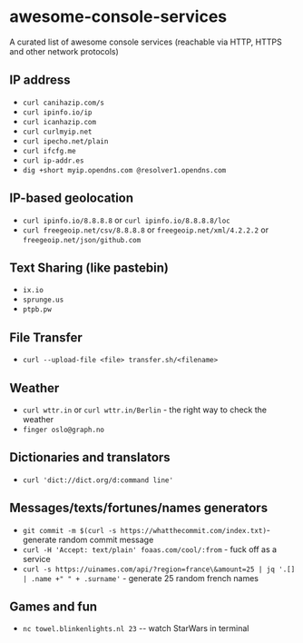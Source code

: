 # awesome-console-services
A curated list of awesome console services (reachable via HTTP, HTTPS and other network protocols)


## IP address

* `curl canihazip.com/s`
* `curl ipinfo.io/ip`
* `curl icanhazip.com`
* `curl curlmyip.net`
* `curl ipecho.net/plain`
* `curl ifcfg.me`
* `curl ip-addr.es`
* `dig +short myip.opendns.com @resolver1.opendns.com`

## IP-based geolocation

* `curl ipinfo.io/8.8.8.8` or `curl ipinfo.io/8.8.8.8/loc`
* `curl freegeoip.net/csv/8.8.8.8` or `freegeoip.net/xml/4.2.2.2` or `freegeoip.net/json/github.com`

## Text Sharing (like pastebin)

* `ix.io`
* `sprunge.us`
* `ptpb.pw`

## File Transfer

* `curl --upload-file <file> transfer.sh/<filename>`

## Weather 

* `curl wttr.in` or `curl wttr.in/Berlin` - the right way to check the weather 
* `finger oslo@graph.no`

## Dictionaries and translators

* `curl 'dict://dict.org/d:command line'`

## Messages/texts/fortunes/names generators

* `git commit -m $(curl -s https://whatthecommit.com/index.txt)`- generate random commit message
* `curl -H 'Accept: text/plain' foaas.com/cool/:from` - fuck off as a service
* `curl -s https://uinames.com/api/?region=france\&amount=25 | jq '.[] | .name +" " + .surname'` - generate 25 random french names

## Games and fun

* `nc towel.blinkenlights.nl 23` -- watch StarWars in terminal
